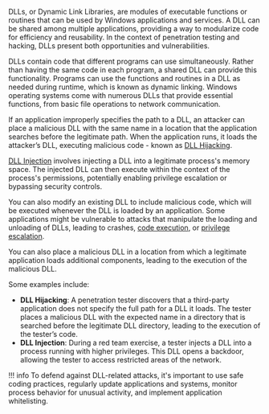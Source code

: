 DLLs, or Dynamic Link Libraries, are modules of executable functions or routines that can be used by Windows applications and services. A DLL can be shared among multiple applications, providing a way to modularize code for efficiency and reusability. In the context of penetration testing and hacking, DLLs present both opportunities and vulnerabilities.

DLLs contain code that different programs can use simultaneously. Rather than having the same code in each program, a shared DLL can provide this functionality. Programs can use the functions and routines in a DLL as needed during runtime, which is known as dynamic linking. Windows operating systems come with numerous DLLs that provide essential functions, from basic file operations to network communication.

If an application improperly specifies the path to a DLL, an attacker can place a malicious DLL with the same name in a location that the application searches before the legitimate path. When the application runs, it loads the attacker’s DLL, executing malicious code - known as [DLL Hijacking](../security/dll.md).

[DLL Injection](../security/dlli.md) involves injecting a DLL into a legitimate process's memory space. The injected DLL can then execute within the context of the process's permissions, potentially enabling privilege escalation or bypassing security controls.

You can also modify an existing DLL to include malicious code, which will be executed whenever the DLL is loaded by an application. Some applications might be vulnerable to attacks that manipulate the loading and unloading of DLLs, leading to crashes, [code execution](../security/rce.md), or [privilege escalation](../security/privesc.md).

You can also place a malicious DLL in a location from which a legitimate application loads additional components, leading to the execution of the malicious DLL.

Some examples include:

- **DLL Hijacking**: A penetration tester discovers that a third-party application does not specify the full path for a DLL it loads. The tester places a malicious DLL with the expected name in a directory that is searched before the legitimate DLL directory, leading to the execution of the tester’s code.
- **DLL Injection**: During a red team exercise, a tester injects a DLL into a process running with higher privileges. This DLL opens a backdoor, allowing the tester to access restricted areas of the network.

!!! info
    To defend against DLL-related attacks, it's important to use safe coding practices, regularly update applications and systems, monitor process behavior for unusual activity, and implement application whitelisting.

